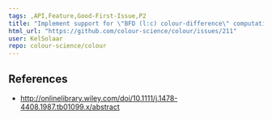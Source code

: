 ```yaml
---
tags: ,API,Feature,Good-First-Issue,P2
title: "Implement support for \"BFD (l:c) colour-difference\" computations."
html_url: "https://github.com/colour-science/colour/issues/211"
user: KelSolaar
repo: colour-science/colour
---
```


## References
- http://onlinelibrary.wiley.com/doi/10.1111/j.1478-4408.1987.tb01099.x/abstract